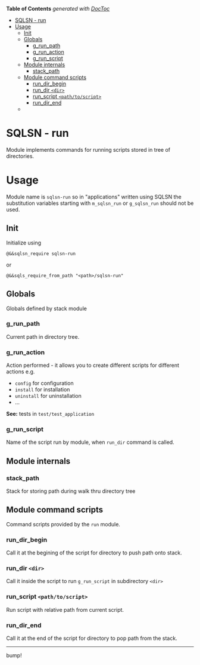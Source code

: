 <!-- START doctoc generated TOC please keep comment here to allow auto update -->
<!-- DON'T EDIT THIS SECTION, INSTEAD RE-RUN doctoc TO UPDATE -->
**Table of Contents**  *generated with [DocToc](https://github.com/thlorenz/doctoc)*

- [SQLSN - run](#sqlsn---run)
- [Usage](#usage)
  - [Init](#init)
  - [Globals](#globals)
    - [g_run_path](#g_run_path)
    - [g_run_action](#g_run_action)
    - [g_run_script](#g_run_script)
  - [Module internals](#module-internals)
    - [stack_path](#stack_path)
  - [Module command scripts](#module-command-scripts)
    - [run_dir_begin](#run_dir_begin)
    - [run_dir `<dir>`](#run_dir-dir)
    - [run_script `<path/to/script>`](#run_script-pathtoscript)
    - [run_dir_end](#run_dir_end)
  - [](#)

<!-- END doctoc generated TOC please keep comment here to allow auto update -->

# SQLSN - run

Module implements commands for running scripts stored in tree of directories.

# Usage

Module name is `sqlsn-run` so in "applications" written using SQLSN the substitution variables starting with `m_sqlsn_run` or `g_sqlsn_run` should not be used.

## Init

Initialize using

````
@&&sqlsn_require sqlsn-run
````

or

````
@&&sqls_require_from_path "<path>/sqlsn-run"
````

## Globals

Globals defined by stack module

### g_run_path

Current path in directory tree.

### g_run_action

Action performed - it allows you to create different scripts for different actions e.g. 

* `config` for configuration
* `install` for installation
* `uninstall` for uninstallation
* ...

**See:** tests in `test/test_application`

### g_run_script

Name of the script run by module, when `run_dir` command is called.

## Module internals

### stack_path

Stack for storing path during walk thru directory tree

## Module command scripts

Command scripts provided by the `run` module.

### run_dir_begin

Call it at the begining of the script for directory to push path onto stack.

### run_dir `<dir>`

Call it inside the script to run `g_run_script` in subdirectory `<dir>`

### run_script `<path/to/script>`

Run script with relative path from current script.

### run_dir_end

Call it at the end of the script for directory to pop path from the stack.

---
bump!